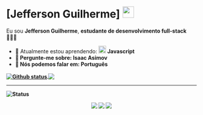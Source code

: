 # [Jefferson Guilherme] <img src="https://66.media.tumblr.com/7a9887c0bcee588d322d1cca9d45b0d5/tumblr_mfbf32p0qF1rfjowdo1_500.gif" width="30px">

Eu sou <strong>Jefferson Guilherme</strong>, <strong>estudante de desenvolvimento full-stack</strong> 👨🏻‍💻 

- 🚀 Atualmente estou aprendendo: <strong><img src="https://cdn-icons-png.flaticon.com/512/5968/5968292.png" width="20px"> Javascript
- 💬 Pergunte-me sobre: <strong>Isaac Asimov</strong>
- 📣 Nós podemos falar em: <strong>Português</strong>

<a href="LINK_DO_SEU_SITE_AQUI">
  <img align="center" src="https://github-readme-stats.vercel.app/api?username=jeffersonguilherme&show_icons=true&theme=radical" alt="Github status" />
</a>
<a href="LINK_DO_SEU_SITE_AQUI">
  <img align="center" src="https://github-readme-stats.vercel.app/api/top-langs/?username=jeffersonguilherme&layout=compact&theme=radical" />
</a>


___
<p align="left"> <img src="https://komarev.com/ghpvc/?username=jeffersonguilherme" alt="Status" /> </p>

<div align="center">

  <a href="#" alt="Gmail">
    <img src="https://img.shields.io/badge/-Gmail-FF0000?style=flat-square&labelColor=FF0000&logo=gmail&logoColor=white&link=LINK-DO-SEU-EMAIL"/></a>

  <a href="#" alt="Linkedin">
    <img src="https://img.shields.io/badge/-Linkedin-0e76a8?style=flat-square&logo=Linkedin&logoColor=white&link=LINK-DO-SEU-LINKEDIN" /></a>

  <a href="#" alt="Instagram">
    <img src="https://img.shields.io/badge/-Instagram-DF0174?style=flat-square&labelColor=DF0174&logo=instagram&logoColor=white&link=LINK-DO-SEU-INSTAGRAM"/></a>

</div>
